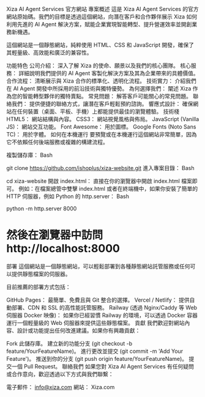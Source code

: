 Xiza AI Agent Services 官方網站
專案概述
這是 Xiza AI Agent Services 的官方網站原始碼。我們的目標是透過這個網站，向潛在客戶和合作夥伴展示 Xiza 如何利用先進的 AI Agent 解決方案，賦能企業實現智能轉型、提升營運效率並開創業務新機遇。

這個網站是一個靜態網站，純粹使用 HTML、CSS 和 JavaScript 開發，確保了其輕量級、高效能和廣泛的兼容性。

功能特色
公司介紹： 深入了解 Xiza 的使命、願景以及我們的核心團隊。
核心服務： 詳細說明我們提供的 AI Agent 客製化解決方案及其為企業帶來的具體價值。
合作流程： 清晰展示與 Xiza 合作的標準化、透明化流程。
技術實力： 介紹我們在 AI Agent 開發中所採用的前沿技術與獨特優勢。
為何選擇我們： 闡述 Xiza 作為您的智能轉型夥伴的獨特賣點。
常見問題： 解答客戶可能關心的常見問題。
聯絡我們： 提供便捷的聯絡方式，讓潛在客戶輕鬆預約諮詢。
響應式設計： 確保網站在任何裝置（桌面、平板、手機）上都能提供最佳的瀏覽體驗。
技術棧
HTML5： 網站結構與內容。
CSS3： 網站視覺風格與佈局。
JavaScript (Vanilla JS)： 網站交互功能。
Font Awesome： 用於圖標。
Google Fonts (Noto Sans TC)： 用於字體。
如何在本機運行
要預覽或在本機運行這個網站非常簡單，因為它不依賴任何後端服務或複雜的構建流程。

複製儲存庫：
Bash

git clone https://github.com/ishoplus/xiza-website.git
進入專案目錄：
Bash

cd xiza-website
開啟 index.html： 直接在你的瀏覽器中開啟 index.html 檔案即可。
例如：在檔案總管中雙擊 index.html
或者在終端機中，如果你安裝了簡單的 HTTP 伺服器，例如 Python 的 http.server：
Bash

python -m http.server 8000
# 然後在瀏覽器中訪問 http://localhost:8000
部署
這個網站是一個靜態網站，可以輕鬆部署到各種靜態網站託管服務或任何可以提供靜態檔案的伺服器。

目前推薦的部署方式包括：

GitHub Pages： 最簡單、免費且與 Git 整合的選擇。
Vercel / Netlify： 提供自動部署、CDN 和 SSL 的高性能託管服務。
Railway (透過 Nginx/Caddy 等 Web 伺服器 Docker 映像)： 如果你已經習慣 Railway 的環境，可以透過 Docker 容器運行一個輕量級的 Web 伺服器來提供這些靜態檔案。
貢獻
我們歡迎對網站內容、設計或功能提出任何改進建議。如果你有興趣貢獻：

Fork 此儲存庫。
建立新的功能分支 (git checkout -b feature/YourFeatureName)。
進行更改並提交 (git commit -m 'Add Your Feature')。
推送到你的分支 (git push origin feature/YourFeatureName)。
提交一個 Pull Request。
聯絡我們
如果您對 Xiza AI Agent Services 有任何疑問或合作意向，歡迎透過以下方式與我們聯繫：

電子郵件： info@xiza.com
網站： Xiza.com 

